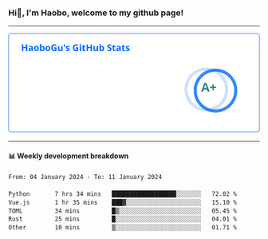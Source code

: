 <!--<h2 align="center"> Hi👋, I'm Haobo, welcome to my github page! </h2>-->
### Hi👋, I'm Haobo, welcome to my github page!
-------

<img href="https://github.com/HaoboGu" src="assets/stats.svg" alt="github stats" /> 

-------

#### 📊 **Weekly development breakdown**
<!--START_SECTION:waka-->

```txt
From: 04 January 2024 - To: 11 January 2024

Python       7 hrs 34 mins   ██████████████████░░░░░░░   72.02 %
Vue.js       1 hr 35 mins    ███▓░░░░░░░░░░░░░░░░░░░░░   15.10 %
TOML         34 mins         █▒░░░░░░░░░░░░░░░░░░░░░░░   05.45 %
Rust         25 mins         █░░░░░░░░░░░░░░░░░░░░░░░░   04.01 %
Other        10 mins         ▒░░░░░░░░░░░░░░░░░░░░░░░░   01.71 %
```

<!--END_SECTION:waka-->
<!--
backup url: https://github-readme-status-dusky-ten.vercel.app/api?username=HaoboGu&count_private=true&show_icons=true&theme=transparent&border_color=2f80ed
-->
<!--
**HaoboGu/HaoboGu** is a ✨ _special_ ✨ repository because its `README.md` (this file) appears on your GitHub profile.

Here are some ideas to get you started:

- 🔭 I’m currently working on AI-assisted programming tools
- 🌱 I’m currently learning ...
- 👯 I’m looking to collaborate on ...
- 🤔 I’m looking for help with ...
- 💬 Ask me about ...
- 📫 How to reach me: ...
- 😄 Pronouns: ...
- ⚡ Fun fact: ...
-->
